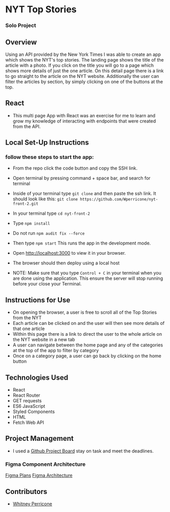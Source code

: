 # NYT Top Stories

### Solo Project

## Overview

Using an API provided by the New York Times I was able to create an app which shows the NYT's top stories. The landing page shows the title of the article with a photo. If you click on the title you will go to a page which shows more details of just the one article. On this detail page there is a link to go straight to the article on the NYT website. Additionally the user can filter the articles by section, by simply clicking on one of the buttons at the top.



## React

- This multi page App with React was an exercise for me to learn and grow my knowledge of interacting with endpoints that were created from the API.





## Local Set-Up Instructions

### follow these steps to start the app:

- From the repo click the code button and copy the SSH link.
- Open terminal by pressing command + space bar, and search for terminal
- Inside of your terminal type `git clone` and then paste the ssh link. It should look like this: `git clone https://github.com/Wperricone/nyt-front-2.git`
- In your terminal type `cd nyt-front-2`
- Type `npm install`
- Do not run `npm audit fix --force`
- Then type `npm start` This runs the app in the development mode.
- Open [http://localhost:3000](http://localhost:3000) to view it in your browser.
- The browser should then deploy using a local host


- NOTE: Make sure that you type `Control + C` in your terminal when you are done using the application. This ensure the server will stop running before your close your Terminal.

## Instructions for Use

- On opening the browser, a user is free to scroll all of the Top Stories from the NYT
- Each article can be clicked on and the user will then see more details of that one article
- Within this page there is a link to direct the user to the whole article on the NYT website in a new tab
- A user can navigate between the home page and any of the categories at the top of the app to filter by category
- Once on a category page, a user can go back by clicking on the home button

## Technologies Used

- React
- React Router
- GET requests
- ES6 JavaScript
- Styled Components
- HTML
- Fetch Web API



## Project Management

- I used a [Github Project Board](https://github.com/Wperricone/nyt-front/projects/1) stay on task and meet the deadlines.

### Figma Component Architecture

[Figma Plans](https://www.figma.com/file/CYxYoasqzeUmqbcsPFM231/Untitled)
[Figma Architecture](https://www.figma.com/file/nCkJcx9RBuKXmIisGSUZ3X/NYT?node-id=0%3A1)


## Contributors

- [Whitney Perricone](https://github.com/Wperricone)
